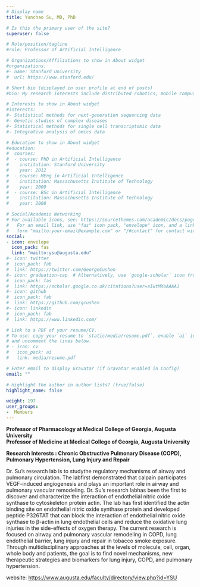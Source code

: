 ```yaml
---
# Display name
title: Yunchao Su, MD, PhD

# Is this the primary user of the site?
superuser: false

# Role/position/tagline
#role: Professor of Artificial Intelligence

# Organizations/Affiliations to show in About widget
#organizations:
#- name: Stanford University
#  url: https://www.stanford.edu/

# Short bio (displayed in user profile at end of posts)
#bio: My research interests include distributed robotics, mobile computing and programmable matter.

# Interests to show in About widget
#interests:
#- Statistical methods for next-generation sequencing data
#- Genetic studies of complex diseases
#- Statistical methods for single cell transcriptomic data
#- Integrative analysis of omics data

# Education to show in About widget
#education:
#  courses:
#  - course: PhD in Artificial Intelligence
#    institution: Stanford University
#    year: 2012
#  - course: MEng in Artificial Intelligence
#    institution: Massachusetts Institute of Technology
#    year: 2009
#  - course: BSc in Artificial Intelligence
#    institution: Massachusetts Institute of Technology
#    year: 2008

# Social/Academic Networking
# For available icons, see: https://sourcethemes.com/academic/docs/page-builder/#icons
#   For an email link, use "fas" icon pack, "envelope" icon, and a link in the
#   form "mailto:your-email@example.com" or "/#contact" for contact widget.
social:
- icon: envelope
  icon_pack: fas
  link: "mailto:ysu@augusta.edu"
#- icon: twitter
#  icon_pack: fab
#  link: https://twitter.com/GeorgeCushen
#- icon: graduation-cap  # Alternatively, use `google-scholar` icon from `ai` icon pack
#  icon_pack: fas
#  link: https://scholar.google.co.uk/citations?user=sIwtMXoAAAAJ
#- icon: github
#  icon_pack: fab
#  link: https://github.com/gcushen
#- icon: linkedin
#  icon_pack: fab
#  link: https://www.linkedin.com/

# Link to a PDF of your resume/CV.
# To use: copy your resume to `static/media/resume.pdf`, enable `ai` icons in `params.toml`, 
# and uncomment the lines below.
# - icon: cv
#   icon_pack: ai
#   link: media/resume.pdf

# Enter email to display Gravatar (if Gravatar enabled in Config)
email: ""

# Highlight the author in author lists? (true/false)
highlight_name: false

weight: 197
user_groups:
-  Members
---
```


**Professor of Pharmacology at Medical College of Georgia, Augusta University**<br>
**Professor of Medicine at Medical College of Georgia, Augusta University**

**Research Interests : Chronic Obstructive Pulmonary Disease (COPD), Pulmonary Hypertension, Lung Injury and Repair**

Dr. Su’s research lab is to studythe regulatory mechanisms of airway and pulmonary circulation. The labfirst demonstrated that calpain participates VEGF-induced angiogenesis and plays an important role in airway and pulmonary vascular remodeling. Dr. Su’s research labhas been the first to discover and characterize the interaction of endothelial nitric oxide synthase to cytoskeleton protein actin. The lab has first identified the actin binding site on endothelial nitric oxide synthase protein and developed peptide P326TAT that can block the interaction of endothelial nitric oxide synthase to β-actin in lung endothelial cells and reduce the oxidative lung injuries in the side-effects of oxygen therapy. The current research is focused on airway and pulmonary vascular remodeling in COPD, lung endothelial barrier, lung injury and repair in tobacco smoke exposure. Through multidisciplinary approaches at the levels of molecule, cell, organ, whole body and patients, the goal is to find novel mechanisms, new therapeutic strategies and biomarkers for lung injury, COPD, and pulmonary hypertension.

website: https://www.augusta.edu/faculty/directory/view.php?id=YSU

